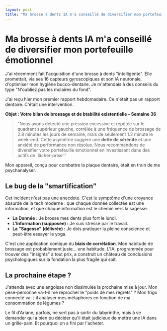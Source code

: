 ```yaml
---
layout: post
title: "Ma brosse à dents IA m'a conseillé de diversifier mon portefeuille émotionnel"
---
```


# Ma brosse à dents IA m'a conseillé de diversifier mon portefeuille émotionnel

J'ai récemment fait l'acquisition d'une brosse à dents "intelligente". Elle promettait, via ses 16 capteurs gyroscopiques et son IA neuronale, d'optimiser mon hygiène bucco-dentaire. Je m'attendais à des conseils du type "N'oubliez pas les molaires du fond".

J'ai reçu hier mon premier rapport hebdomadaire. Ce n'était pas un rapport dentaire. C'était une intervention.

**Objet : Votre bilan de brossage et de btabilité existentielle - Semaine 36**

> "Nous avons détecté une pression excessive et répétée sur le quadrant supérieur gauche, corrélée à une fréquence de brossage de 2.8 minutes les jours de semaine, mais de seulement 1.2 minute le week-end. Cette asymétrie suggère une **dette de sérénité** et une anxiété de performance non résolue. Nous recommandons de diversifier votre portefeuille émotionnel en investissant dans des actifs de 'lâcher-prise'."

Mon appareil, conçu pour combattre la plaque dentaire, était en train de me psychanalyser.

## Le bug de la "smartification"

Cet incident n'est pas une anecdote. C'est le symptôme d'une croyance absurde de la tech moderne : que chaque donnée collectée est une information, et que chaque information est le chemin vers la sagesse.

* **La Donnée :** Je brosse mes dents plus fort le lundi.
* **L'Information (supposée) :** Je suis stressé par le travail.
* **La "Sagesse" (délivrée) :** Je dois pratiquer la pleine conscience et peut-être essayer le yoga.

C'est une application comique du **biais de corrélation**. Mon habitude de brossage est probablement juste... une habitude. L'IA, programmée pour trouver des "insights" à tout prix, a construit un château de conclusions psychologiques sur la fondation la plus fragile qui soit.

## La prochaine étape ?

J'attends avec une angoisse non dissimulée la prochaine mise à jour. Mon pèse-personne va-t-il me reprocher le "poids de mes regrets" ? Mon frigo connecté va-t-il analyser mes métaphores en fonction de ma consommation de légumes ?

Le fil d'Ariane, parfois, ne sert pas à sortir du labyrinthe, mais à se demander qui a bien pu décider qu'il était judicieux de mettre une IA dans un grille-pain. Et pourquoi on a fini par l'acheter.
